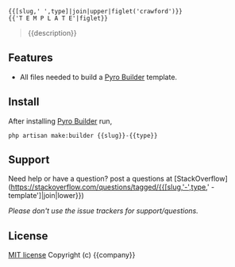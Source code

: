 ```
{{[slug,' ',type]|join|upper|figlet('crawford')}}
{{'T E M P L A T E'|figlet}}
```
> {{description}}

## Features

- All files needed to build a [Pyro Builder](github.com/websemantics/builder-extension) template.

## Install

After installing [Pyro Builder](github.com/websemantics/builder-extension) run,

```
php artisan make:builder {{slug}}-{{type}}
```

## Support

Need help or have a question? post a questions at [StackOverflow](https://stackoverflow.com/questions/tagged/{{[slug,'-',type,' -template']|join|lower}})

*Please don't use the issue trackers for support/questions.*

## License

[MIT license](http://opensource.org/licenses/mit-license.php)
Copyright (c) {{company}}

